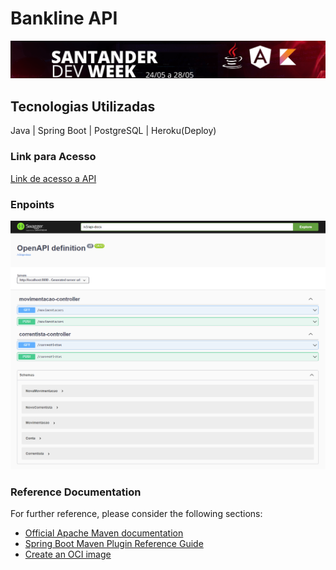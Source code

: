 # Bankline API
<img src="https://github.com/k3n3dfelix/Bankline/blob/main/santander-dev-week-logo.png" />

## Tecnologias Utilizadas
Java | Spring Boot | PostgreSQL | Heroku(Deploy)

### Link para Acesso
<a href="https://ken-bankline-api.herokuapp.com/swagger-ui/index.html" >Link de acesso a API</a>

### Enpoints
<img src="https://github.com/k3n3dfelix/bankline-api/blob/main/doc-api-swagger.PNG" />


### Reference Documentation
For further reference, please consider the following sections:

* [Official Apache Maven documentation](https://maven.apache.org/guides/index.html)
* [Spring Boot Maven Plugin Reference Guide](https://docs.spring.io/spring-boot/docs/2.6.7/maven-plugin/reference/html/)
* [Create an OCI image](https://docs.spring.io/spring-boot/docs/2.6.7/maven-plugin/reference/html/#build-image)

